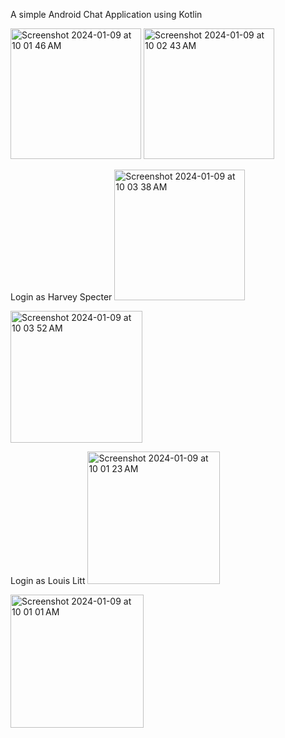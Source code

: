 A simple Android Chat Application using Kotlin

<img width="209" alt="Screenshot 2024-01-09 at 10 01 46 AM" src="https://github.com/manasarao30/ChatApp/assets/54011799/2ce413e1-8861-40b8-9dce-8275a66781a2">

<img width="209" alt="Screenshot 2024-01-09 at 10 02 43 AM" src="https://github.com/manasarao30/ChatApp/assets/54011799/ba74db93-fd2c-4afb-9fda-3af415dead9c">

Login as Harvey Specter
<img width="209" alt="Screenshot 2024-01-09 at 10 03 38 AM" src="https://github.com/manasarao30/ChatApp/assets/54011799/ea0220dd-8aa1-4fb8-97f3-29f51f8f97d3">

<img width="211" alt="Screenshot 2024-01-09 at 10 03 52 AM" src="https://github.com/manasarao30/ChatApp/assets/54011799/fc4ea2b1-f3d0-4039-97c2-200b47f5afd6">

Login as Louis Litt
<img width="212" alt="Screenshot 2024-01-09 at 10 01 23 AM" src="https://github.com/manasarao30/ChatApp/assets/54011799/104a3368-302e-4418-a65d-eba54de824a0">

<img width="213" alt="Screenshot 2024-01-09 at 10 01 01 AM" src="https://github.com/manasarao30/ChatApp/assets/54011799/5ee47292-8049-4b94-bcb7-d328312170fe">

